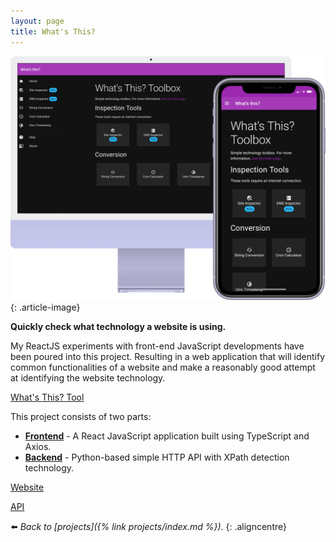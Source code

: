 ```yaml
---
layout: page
title: What's This?
---
```


![](/assets/img/devices-whatsthis.webp)
{: .article-image}

**Quickly check what technology a website is using.**

My ReactJS experiments with front-end JavaScript developments have been poured into this project. Resulting in a web application that will identify common functionalities of a website and make a reasonably good attempt at identifying the website technology.

<div class="aligncentre">
	<p class="button"><a href="https://whatsth.is">What's This? Tool</a></p>
</div>

This project consists of two parts:
- **[Frontend][frontend-gh]** - A React JavaScript application built using TypeScript and Axios.
- **[Backend][backend-gh]** - Python-based simple HTTP API with XPath detection technology.

[frontend-gh]: https://github.com/soup-bowl/whatsth.is
[backend-gh]:  https://github.com/soup-bowl/api.whatsth.is

<div class="aligncentre">
	<p class="button"><a href="https://github.com/soup-bowl/whatsth.is">Website</a></p>
	<p class="button"><a href="https://github.com/soup-bowl/api.whatsth.is">API</a></p>
</div>

:arrow_left: _Back to [projects]({% link projects/index.md %})_.
{: .aligncentre}
